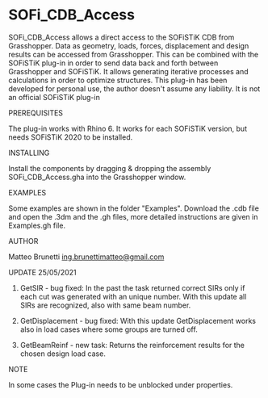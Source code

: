 # SOFi_CDB_Access

SOFi_CDB_Access allows a direct access to the SOFiSTiK CDB from Grasshopper. Data as geometry, loads, forces, displacement and design results can be accessed from Grasshopper. This can be combined with the SOFiSTiK plug-in in order to send data back and forth between Grasshopper and SOFiSTiK.
It allows generating iterative processes and calculations in order to optimize structures. 
This plug-in has been developed for personal use, the author doesn't assume any liability. It is not an official SOFiSTiK plug-in

PREREQUISITES

The plug-in works with Rhino 6. It works for each SOFiSTiK version, but needs SOFiSTiK 2020 to be installed. 

INSTALLING

Install the components by dragging & dropping the assembly SOFi_CDB_Access.gha into the Grasshopper window.

EXAMPLES

Some examples are shown in the folder "Examples". Download the .cdb file and open the .3dm and the .gh files, more detailed instructions are given in Examples.gh file.

AUTHOR

Matteo Brunetti
ing.brunettimatteo@gmail.com

UPDATE 25/05/2021

1) GetSIR - bug fixed:  In the past the task returned correct SIRs only if each cut was generated with an unique number. With this update all SIRs are recognized, also with same beam number.

2) GetDisplacement - bug fixed:		With this update GetDisplacement works also in load cases where some groups are turned off.

3) GetBeamReinf - new task:   Returns the reinforcement results for the chosen design load case.

NOTE

In some cases the Plug-in needs to be unblocked under properties.
